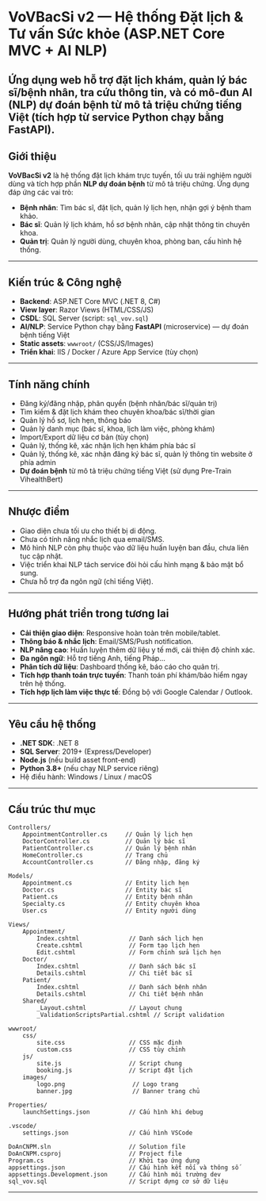 # VoVBacSi v2 — Hệ thống Đặt lịch & Tư vấn Sức khỏe (ASP.NET Core MVC + AI NLP)

Ứng dụng web hỗ trợ **đặt lịch khám**, **quản lý bác sĩ/bệnh nhân**, **tra cứu thông tin**, và có **mô-đun AI (NLP)** dự đoán bệnh từ mô tả triệu chứng tiếng Việt (tích hợp từ service Python chạy bằng FastAPI).
---

## Giới thiệu
**VoVBacSi v2** là hệ thống đặt lịch khám trực tuyến, tối ưu trải nghiệm người dùng và tích hợp phần **NLP dự đoán bệnh** từ mô tả triệu chứng. Ứng dụng đáp ứng các vai trò:
- **Bệnh nhân**: Tìm bác sĩ, đặt lịch, quản lý lịch hẹn, nhận gợi ý bệnh tham khảo.
- **Bác sĩ**: Quản lý lịch khám, hồ sơ bệnh nhân, cập nhật thông tin chuyên khoa.
- **Quản trị**: Quản lý người dùng, chuyên khoa, phòng ban, cấu hình hệ thống.

---

## Kiến trúc & Công nghệ
- **Backend**: ASP.NET Core MVC (.NET 8, C#)
- **View layer**: Razor Views (HTML/CSS/JS)
- **CSDL**: SQL Server (script: `sql_vov.sql`)
- **AI/NLP**: Service Python chạy bằng **FastAPI** (microservice) — dự đoán bệnh tiếng Việt
- **Static assets**: `wwwroot/` (CSS/JS/Images)
- **Triển khai**: IIS / Docker / Azure App Service (tùy chọn)

---

## Tính năng chính
- Đăng ký/đăng nhập, phân quyền (bệnh nhân/bác sĩ/quản trị)
- Tìm kiếm & đặt lịch khám theo chuyên khoa/bác sĩ/thời gian
- Quản lý hồ sơ, lịch hẹn, thông báo
- Quản lý danh mục (bác sĩ, khoa, lịch làm việc, phòng khám)
- Import/Export dữ liệu cơ bản (tùy chọn)
- Quản lý, thống kê, xác nhận lịch hẹn khám phía bác sĩ
- Quản lý, thống kê, xác nhận đăng ký bác sĩ, quản lý thông tin website ở phía admin
- **Dự đoán bệnh** từ mô tả triệu chứng tiếng Việt (sử dụng Pre-Train VihealthBert)

---

## Nhược điểm
- Giao diện chưa tối ưu cho thiết bị di động.
- Chưa có tính năng nhắc lịch qua email/SMS.
- Mô hình NLP còn phụ thuộc vào dữ liệu huấn luyện ban đầu, chưa liên tục cập nhật.
- Việc triển khai NLP tách service đòi hỏi cấu hình mạng & bảo mật bổ sung.
- Chưa hỗ trợ đa ngôn ngữ (chỉ tiếng Việt).

---
## Hướng phát triển trong tương lai
- **Cải thiện giao diện**: Responsive hoàn toàn trên mobile/tablet.
- **Thông báo & nhắc lịch**: Email/SMS/Push notification.
- **NLP nâng cao**: Huấn luyện thêm dữ liệu y tế mới, cải thiện độ chính xác.
- **Đa ngôn ngữ**: Hỗ trợ tiếng Anh, tiếng Pháp...
- **Phân tích dữ liệu**: Dashboard thống kê, báo cáo cho quản trị.
- **Tích hợp thanh toán trực tuyến**: Thanh toán phí khám/bảo hiểm ngay trên hệ thống.
- **Tích hợp lịch làm việc thực tế**: Đồng bộ với Google Calendar / Outlook.

---

## Yêu cầu hệ thống
- **.NET SDK**: .NET 8
- **SQL Server**: 2019+ (Express/Developer)
- **Node.js** (nếu build asset front-end)
- **Python 3.8+** (nếu chạy NLP service riêng)
- Hệ điều hành: Windows / Linux / macOS

---
## Cấu trúc thư mục

```
Controllers/
    AppointmentController.cs     // Quản lý lịch hẹn
    DoctorController.cs          // Quản lý bác sĩ
    PatientController.cs         // Quản lý bệnh nhân
    HomeController.cs            // Trang chủ
    AccountController.cs         // Đăng nhập, đăng ký

Models/
    Appointment.cs               // Entity lịch hẹn
    Doctor.cs                    // Entity bác sĩ
    Patient.cs                   // Entity bệnh nhân
    Specialty.cs                 // Entity chuyên khoa
    User.cs                      // Entity người dùng

Views/
    Appointment/
        Index.cshtml              // Danh sách lịch hẹn
        Create.cshtml             // Form tạo lịch hẹn
        Edit.cshtml               // Form chỉnh sửa lịch hẹn
    Doctor/
        Index.cshtml              // Danh sách bác sĩ
        Details.cshtml            // Chi tiết bác sĩ
    Patient/
        Index.cshtml              // Danh sách bệnh nhân
        Details.cshtml            // Chi tiết bệnh nhân
    Shared/
        _Layout.cshtml            // Layout chung
        _ValidationScriptsPartial.cshtml // Script validation

wwwroot/
    css/
        site.css                  // CSS mặc định
        custom.css                // CSS tùy chỉnh
    js/
        site.js                   // Script chung
        booking.js                // Script đặt lịch
    images/
        logo.png                   // Logo trang
        banner.jpg                 // Banner trang chủ

Properties/
    launchSettings.json           // Cấu hình khi debug

.vscode/
    settings.json                 // Cấu hình VSCode

DoAnCNPM.sln                      // Solution file
DoAnCNPM.csproj                   // Project file
Program.cs                        // Khởi tạo ứng dụng
appsettings.json                  // Cấu hình kết nối và thông số
appsettings.Development.json      // Cấu hình môi trường dev
sql_vov.sql                       // Script dựng cơ sở dữ liệu
```
---


